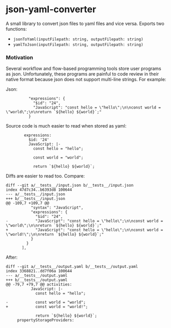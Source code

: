 # json-yaml-converter

A small library to convert json files to yaml files and vice versa. Exports two functions:

- `jsonToYaml(inputFilepath: string, outputFilepath: string)`
- `yamlToJson(inputFilepath: string, outputFilepath: string)`

### Motivation

Several workflow and flow-based programming tools store user programs as json. Unfortunately, these programs are painful to code review in their native format because json does not support multi-line strings. For example:

Json:

```
          "expressions": {
            "$id": "24",
            "JavaScript": "const hello = \"hello\";\n\nconst world = \"world\";\n\nreturn `${hello} ${world}`;"
          }
```

Source code is much easier to read when stored as yaml:

```
        expressions:
          $id: '24'
          JavaScript: |-
            const hello = "hello";

            const world = "world";

            return `${hello} ${world}`;
```

Diffs are easier to read too. Compare:

```
diff --git a/__tests__/input.json b/__tests__/input.json
index 47d7c34..b6393d8 100644
--- a/__tests__/input.json
+++ b/__tests__/input.json
@@ -109,7 +109,7 @@
           "syntax": "JavaScript",
           "expressions": {
             "$id": "24",
-            "JavaScript": "const hello = \"hello\";\n\nconst world = \"world\";\n\nreturn `${hello} ${world}`;"
+            "JavaScript": "const hello = \"hello\";\n\nconst world = \"world!\";\n\nreturn `${hello} ${world}`;"
           }
         }
       ],
```

After:

```
diff --git a/__tests__/output.yaml b/__tests__/output.yaml
index 3368821..dd7f06a 100644
--- a/__tests__/output.yaml
+++ b/__tests__/output.yaml
@@ -79,7 +79,7 @@ activities:
           JavaScript: |-
             const hello = "hello";

-            const world = "world";
+            const world = "world!";

             return `${hello} ${world}`;
     propertyStorageProviders:
```



